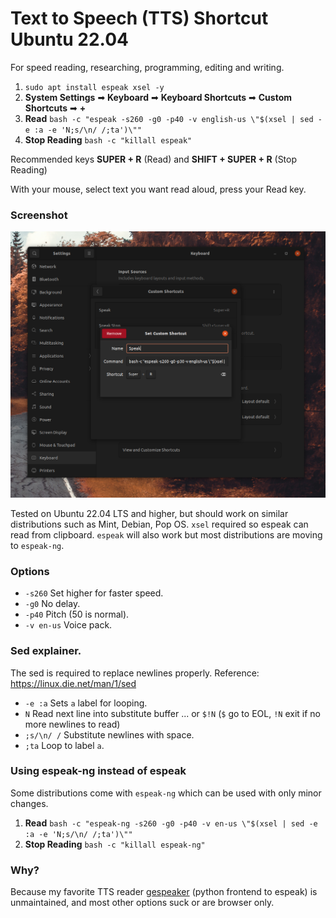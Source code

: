 # Text to Speech (TTS) Shortcut Ubuntu 22.04

For speed reading, researching, programming, editing and writing.

1. `sudo apt install espeak xsel -y`
2. **System Settings** ➡ **Keyboard** ➡ **Keyboard Shortcuts** ➡ **Custom Shortcuts** ➡ **+**
3. **Read** `bash -c "espeak -s260 -g0 -p40 -v english-us \"$(xsel | sed -e :a -e 'N;s/\n/ /;ta')\""`
4. **Stop Reading** `bash -c "killall espeak"`

Recommended keys **SUPER + R** (Read) and **SHIFT + SUPER + R** (Stop Reading)

With your mouse, select text you want read aloud, press your Read key.

### Screenshot

![screenshot](https://github.com/gnat/text-to-speech-ubuntu/blob/main/screenshot.png)

Tested on Ubuntu 22.04 LTS and higher, but should work on similar distributions such as Mint, Debian, Pop OS. `xsel` required so espeak can read from clipboard. `espeak` will also work but most distributions are moving to `espeak-ng`.

### Options
* `-s260` Set higher for faster speed.
* `-g0` No delay.
* `-p40` Pitch (50 is normal).
* `-v en-us` Voice pack.

### Sed explainer.
The sed is required to replace newlines properly. Reference: https://linux.die.net/man/1/sed

* `-e :a` Sets `a` label for looping.
* `N` Read next line into substitute buffer ... or `$!N` (`$` go to EOL, `!N` exit if no more newlines to read)
* `;s/\n/ /` Substitute newlines with space.
* `;ta` Loop to label `a`.

### Using espeak-ng instead of espeak
Some distributions come with `espeak-ng` which can be used with only minor changes.

1. **Read** `bash -c "espeak-ng -s260 -g0 -p40 -v en-us \"$(xsel | sed -e :a -e 'N;s/\n/ /;ta')\""`
2. **Stop Reading** `bash -c "killall espeak-ng"`

### Why?
Because my favorite TTS reader [gespeaker](https://github.com/muflone/gespeaker) (python frontend to espeak) is unmaintained, and most other options suck or are browser only.

